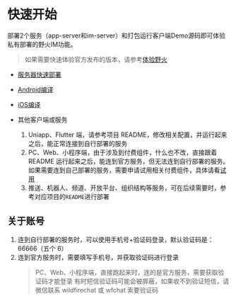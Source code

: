 # 快速开始
部署2个服务（app-server和im-server）和打包运行客户端Demo源码即可体验私有部署的野火IM功能。
> 如果需要快速体验官方发布的版本，请参考[体验野火](../demo/README.md)

* [服务器快速部署](server.md)

* [Android编译](android.md)

* [iOS编译](iOS.md)

*  其他客户端或服务
   1. Uniapp、Flutter 端，请参考项目 README，修改相关配置，并运行起来之后，能正常连接到自行部署的服务
   2. PC、Web、小程序端，由于涉及到付费组件，什么也不改，直接跟着 README 运行起来之后，能连到官方服务，但无法连到自行部署的服务。如果需要连到自己部署的服务，需要申请试用相关付费组件，具体请看[试用](../trial/README.md)
   3. 推送、机器人、频道、开放平台、组织结构等服务，可在后续需要时，参考对应项目的`README`进行部署


## 关于账号
1. 连到自行部署的服务时，可以使用手机号+验证码登录，默认验证码是：66666（五个 6）
2. 连到官方服务时，需要填写手机号，并获取验证码进行登录
   > PC、Web、小程序端，直接跑起来时，连的是官方服务，需要获取验证码才能登录
   > 有时短信验证码可能会被屏蔽，如果收不到验证短信，请微信联系 wildfirechat 或 wfchat 索要验证码
